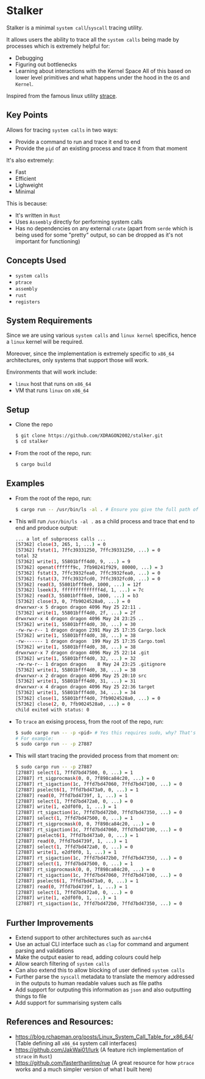 # Stalker

Stalker is a minimal `system call`/`syscall` tracing utility.

It allows users the ability to trace all the `system calls` being made by processes which is extremely helpful for:
- Debugging
- Figuring out bottlenecks
- Learning about interactions with the Kernel Space
All of this based on lower level primitives and what happens under the hood in the `OS` and `Kernel`.

Inspired from the famous linux utility [strace](https://github.com/strace/strace).

## Key Points

Allows for tracing `system calls` in two ways:
- Provide a command to run and trace it end to end
- Provide the `pid` of an existing process and trace it from that moment

It's also extremely:
- Fast
- Efficient
- Lighweight
- Minimal

This is because:
- It's written in `Rust`
- Uses `Assembly` directly for performing system calls
- Has no dependencies on any external `crate` (apart from `serde` which is being used for some "pretty" output, so can be dropped as it's not important for functioning)

## Concepts Used
- `system calls`
- `ptrace`
- `assembly`
- `rust`
- `registers`

## System Requirements

Since we are using various `system calls` and `linux kernel` specifics, hence a `linux` kernel will be required.

Moreover, since the implementation is extremely specific to `x86_64` architectures, only systems that support those will work.

Environments that will work include:
- `linux` host that runs on `x86_64`
- VM that runs `linux` on `x86_64`

## Setup

- Clone the repo
  ```bash
  $ git clone https://github.com/XDRAGON2002/stalker.git
  $ cd stalker
  ```
- From the root of the repo, run:
  ```bash
  $ cargo build
  ```

## Examples

- From the root of the repo, run:
  ```bash
  $ cargo run -- /usr/bin/ls -al . # Ensure you give the full path of the commands
  ```
- This will run `/usr/bin/ls -al .` as a child process and trace that end to end and produce output:
  ```bash
  ... a lot of subprocess calls ...
  [57362] close(3, 265, 1, ...) = 0
  [57362] fstat(1, 7ffc39331250, 7ffc39331250, ...) = 0
  total 32
  [57362] write(1, 55801bfff4d0, 9, ...) = 9
  [57362] openat(ffffff9c, 7fb90241f929, 80000, ...) = 3
  [57362] fstat(3, 7ffc3932fea0, 7ffc3932fea0, ...) = 0
  [57362] fstat(3, 7ffc3932fcd0, 7ffc3932fcd0, ...) = 0
  [57362] read(3, 55801bfff8e0, 1000, ...) = 12f
  [57362] lseek(3, ffffffffffffff4d, 1, ...) = 7c
  [57362] read(3, 55801bfff8e0, 1000, ...) = b3
  [57362] close(3, 0, 7fb9024528a0, ...) = 0
  drwxrwxr-x 5 dragon dragon 4096 May 25 22:11 .
  [57362] write(1, 55801bfff4d0, 2f, ...) = 2f
  drwxrwxr-x 4 dragon dragon 4096 May 24 23:25 ..
  [57362] write(1, 55801bfff4d0, 30, ...) = 30
  -rw-rw-r-- 1 dragon dragon 2391 May 25 17:35 Cargo.lock
  [57362] write(1, 55801bfff4d0, 38, ...) = 38
  -rw------- 1 dragon dragon  199 May 25 17:35 Cargo.toml
  [57362] write(1, 55801bfff4d0, 38, ...) = 38
  drwxrwxr-x 7 dragon dragon 4096 May 25 22:14 .git
  [57362] write(1, 55801bfff4d0, 32, ...) = 32
  -rw-rw-r-- 1 dragon dragon    8 May 24 23:25 .gitignore
  [57362] write(1, 55801bfff4d0, 38, ...) = 38
  drwxrwxr-x 2 dragon dragon 4096 May 25 20:10 src
  [57362] write(1, 55801bfff4d0, 31, ...) = 31
  drwxrwxr-x 4 dragon dragon 4096 May 25 22:36 target
  [57362] write(1, 55801bfff4d0, 34, ...) = 34
  [57362] close(1, 55801bfff4d0, 7fb9024528a0, ...) = 0
  [57362] close(2, 0, 7fb9024528a0, ...) = 0
  child exited with status: 0
  ```
- To `trace` an exising process, from the root of the repo, run:
  ```bash
  $ sudo cargo run -- -p <pid> # Yes this requires sudo, why? That's explained in the comments of the code
  # For example:
  $ sudo cargo run -- -p 27887
  ```
- This will start tracing the provided process from that moment on:
  ```bash
  $ sudo cargo run -- -p 27887
  [27887] select(1, 7ffd7bd47500, 0, ...) = 1
  [27887] rt_sigprocmask(0, 0, 7f898ca84c20, ...) = 0
  [27887] rt_sigaction(1c, 7ffd7bd47060, 7ffd7bd47100, ...) = 0
  [27887] pselect6(1, 7ffd7bd473a0, 0, ...) = 1
  [27887] read(0, 7ffd7bd4739f, 1, ...) = 1
  [27887] select(1, 7ffd7bd472a0, 0, ...) = 0
  [27887] write(1, e2df0f0, 1, ...) = 1
  [27887] rt_sigaction(1c, 7ffd7bd472b0, 7ffd7bd47350, ...) = 0
  [27887] select(1, 7ffd7bd47500, 0, ...) = 1
  [27887] rt_sigprocmask(0, 0, 7f898ca84c20, ...) = 0
  [27887] rt_sigaction(1c, 7ffd7bd47060, 7ffd7bd47100, ...) = 0
  [27887] pselect6(1, 7ffd7bd473a0, 0, ...) = 1
  [27887] read(0, 7ffd7bd4739f, 1, ...) = 1
  [27887] select(1, 7ffd7bd472a0, 0, ...) = 0
  [27887] write(1, e2df0f0, 1, ...) = 1
  [27887] rt_sigaction(1c, 7ffd7bd472b0, 7ffd7bd47350, ...) = 0
  [27887] select(1, 7ffd7bd47500, 0, ...) = 1
  [27887] rt_sigprocmask(0, 0, 7f898ca84c20, ...) = 0
  [27887] rt_sigaction(1c, 7ffd7bd47060, 7ffd7bd47100, ...) = 0
  [27887] pselect6(1, 7ffd7bd473a0, 0, ...) = 1
  [27887] read(0, 7ffd7bd4739f, 1, ...) = 1
  [27887] select(1, 7ffd7bd472a0, 0, ...) = 0
  [27887] write(1, e2df0f0, 1, ...) = 1
  [27887] rt_sigaction(1c, 7ffd7bd472b0, 7ffd7bd47350, ...) = 0
  
  ```

## Further Improvements
- Extend support to other architectures such as `aarch64`
- Use an actual CLI interface such as `clap` for command and argument parsing and validations
- Make the output easier to read, adding colours could help
- Allow search filtering of `system calls`
- Can also extend this to allow blocking of user defined `system calls`
- Further parse the `syscall` metadata to translate the memory addressed in the outputs to human readable values such as file paths
- Add support for outputing this information as `json` and also outputting things to file
- Add support for summarising system calls

## References and Resources:
- https://blog.rchapman.org/posts/Linux_System_Call_Table_for_x86_64/ (Table defining all `x86_64` system call interfaces)
- https://github.com/JakWai01/lurk (A feature rich implementation of `strace` in `Rust`)
- https://github.com/fasterthanlime/rue (A great resource for how `ptrace` works and a much simpler version of what I built here)

